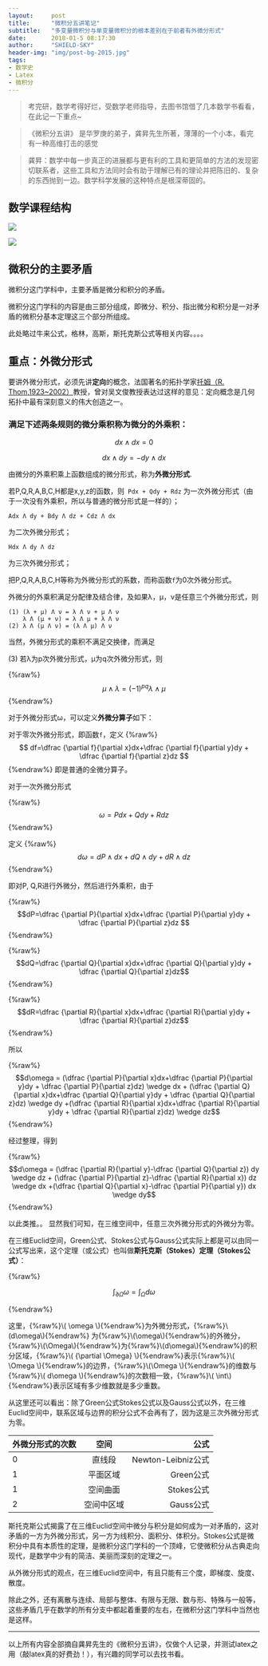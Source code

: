 ```yaml
---
layout:     post
title:      "微积分五讲笔记"
subtitle:   "多变量微积分与单变量微积分的根本差别在于前者有外微分形式"
date:       2018-01-5 08:17:30
author:     "SHIELD-SKY"
header-img: "img/post-bg-2015.jpg"
tags:
- 数学史
- Latex
- 微积分
---
```

>考完研，数学考得好烂，受数学老师指导，去图书馆借了几本数学书看看，在此记一下重点~

>《微积分五讲》 是华罗庚的弟子，龚昇先生所著，薄薄的一个小本，看完有一种高维打击的感觉


>龚昇：数学中每一步真正的进展都与更有利的工具和更简单的方法的发现密切联系者，这些工具和方法同时会有助于理解已有的理论并把陈旧的、复杂的东西抛到一边。数学科学发展的这种特点是根深蒂固的。

## 数学课程结构

![](/img/math1.png)

![](/img/math2.png)

##  微积分的主要矛盾

微积分这门学科中，主要矛盾是微分和积分的矛盾。

微积分这门学科的内容是由三部分组成，即微分、积分、指出微分和积分是一对矛盾的微积分基本定理这三个部分所组成。

此处略过牛来公式，格林，高斯，斯托克斯公式等相关内容。。。。

## 重点：外微分形式

要讲外微分形式，必须先讲**定向**的概念，法国著名的拓扑学家[托姆（R. Thom,1923~2002）](https://zh.wikipedia.org/wiki/勒内·托姆)教授，曾对吴文俊教授表达过这样的意见：定向概念是几何拓扑中最有深刻意义的伟大创造之一。

### 满足下述两条规则的微分乘积称为微分的外乘积：

 $$\begin{equation}
  dx \wedge dx = 0
 \end{equation} $$

   $$\begin{equation}
  dx \wedge dy=-dy\wedge dx
  \end{equation}$$



由微分的外乘积乘上函数组成的微分形式，称为**外微分形式**.

若P,Q,R,A,B,C,H都是x,y,z的函数，则``` Pdx + Qdy + Rdz``` 为一次外微分形式（由于一次没有外乘积，所以与普通的微分形式是一样的）；

```
Adx Λ dy + Bdy Λ dz + Cdz Λ dx
```
为二次外微分形式；

```
Hdx Λ dy Λ dz
```
为三次外微分形式；

把P,Q,R,A,B,C,H等称为外微分形式的系数，而称函数```f```为0次外微分形式。

外微分的外乘积满足分配律及结合律，及如果λ，μ，ν是任意三个外微分形式，则

```
(1) (λ + μ) Λ ν = λ Λ ν + μ Λ ν
    λ Λ (μ + ν) = λ Λ μ + λ Λ ν
(2) λ Λ (μ Λ ν) = (λ Λ μ) Λ ν
```
当然，外微分形式的乘积不满足交换律，而满足


(3) 若λ为p次外微分形式，μ为q次外微分形式，则
  
{%raw%}$$ \mu \wedge \lambda =\left( -1\right) ^{pq}\lambda \wedge \mu$$ {%endraw%}

对于外微分形式ω，可以定义**外微分算子**如下：

对于零次外微分形式，即函数```f```，定义
{%raw%}
$$ df=\dfrac {\partial f}{\partial x}dx+\dfrac {\partial f}{\partial y}dy + \dfrac {\partial f}{\partial z}dz $$
{%endraw%}
即是普通的全微分算子。

对于一次外微分形式

{%raw%}
 $$ \omega = Pdx + Qdy + Rdz$$
{%endraw%}

定义
{%raw%}
$$ d\omega = dP \wedge dx + dQ \wedge dy + dR \wedge dz$$
{%endraw%}

即对P, Q,R进行外微分，然后进行外乘积，由于

{%raw%}
$$dP=\dfrac {\partial P}{\partial x}dx+\dfrac {\partial P}{\partial y}dy + \dfrac {\partial P}{\partial z}dz $$
{%endraw%}

{%raw%}
$$dQ=\dfrac {\partial Q}{\partial x}dx+\dfrac {\partial Q}{\partial y}dy + \dfrac {\partial Q}{\partial z}dz$$
{%endraw%}

{%raw%}
$$dR=\dfrac {\partial R}{\partial x}dx+\dfrac {\partial R}{\partial y}dy + \dfrac {\partial R}{\partial z}dz$$
{%endraw%}

所以 
  
{%raw%}
 $$d\omega = (\dfrac {\partial P}{\partial x}dx+\dfrac {\partial P}{\partial y}dy + \dfrac {\partial P}{\partial z}dz) \wedge dx + (\dfrac {\partial Q}{\partial x}dx+\dfrac {\partial Q}{\partial y}dy + \dfrac {\partial Q}{\partial z}dz) \wedge dy +(\dfrac {\partial R}{\partial x}dx+\dfrac {\partial R}{\partial y}dy + \dfrac {\partial R}{\partial z}dz) \wedge dz$$
{%endraw%}

经过整理，得到

{%raw%}
$$d\omega = (\dfrac {\partial R}{\partial y}-\dfrac {\partial Q}{\partial z}) dy \wedge dz + (\dfrac {\partial P}{\partial z}-\dfrac {\partial R}{\partial x}) dz \wedge dx +(\dfrac {\partial Q}{\partial x}-\dfrac {\partial P}{\partial y}) dx \wedge dy$$
{%endraw%}
            
 以此类推。。
 显然我们可知，在三维空间中，任意三次外微分形式的外微分为零。
 
 在三维Euclid空间，Green公式、Stokes公式与Gauss公式实际上都是可以由同一公式写出来，这个定理（或公式）也叫做**斯托克斯（Stokes）定理（Stokes公式）**：
 
 {%raw%}
 
 $$\int_{\partial \Omega} \omega = \int_\Omega d \omega$$

 
 {%endraw%}

这里，{%raw%}\\( \omega \\){%endraw%}为外微分形式，{%raw%}\\(d\omega\\){%endraw%} 为{%raw%}\\(\omega\\){%endraw%}的外微分，{%raw%}\\(\Omega\\){%endraw%}为{%raw%}\\(d\omega\\){%endraw%}的积分区域，{%raw%}\\( {\partial \Omega} \\){%endraw%}表示{%raw%}\\( \Omega \\){%endraw%}的边界，{%raw%}\\(\Omega \\){%endraw%}的维数与{%raw%}\\( d\omega \\){%endraw%}的次数相一致，{%raw%}\\( \int\\){%endraw%}表示区域有多少维数就是多少重数。

从这里还可以看出：除了Green公式Stokes公式以及Gauss公式以外，在三维Euclid空间中，联系区域与边界的积分公式不会再有了，因为这是三次外微分形式为零。

| 外微分形式的次数        | 空间           | 公式  |
| ------------- |:-------------:| -----:|
| 0     | 直线段 | Newton-Leibniz公式 |
| 1      | 平面区域     |   Green公式 |
| 1 | 空间曲面      |    Stokes公式 |
| 2 | 空间中区域      |    Gauss公式 |


斯托克斯公式揭露了在三维Euclid空间中微分与积分是如何成为一对矛盾的，这对矛盾的一方为外微分形式，另一方为线积分、面积分、体积分。Stokes公式是微积分中具有本质性的定理，是微积分这门学科的一个顶峰，它使微积分从古典走向现代，是数学中少有的简洁、美丽而深刻的定理之一。

从外微分形式的观点，在三维Euclid空间中，有且只能有三个度，即梯度、旋度、散度。

除此之外，还有离散与连续、局部与整体、有限与无限、数与形、特殊与一般等，这些矛盾几乎在数学的所有分支中都起着重要的左右，在微积分这门学科中当然也是这样。

---

以上所有内容全部摘自龚昇先生的《微积分五讲》，仅做个人记录，并测试latex之用（敲latex真的好费劲！），有兴趣的同学可以去找书看。

